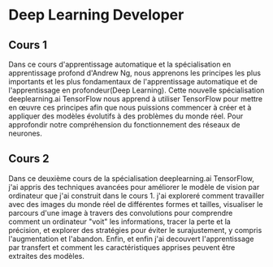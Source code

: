 # Deep Learning Developer

## Cours 1

Dans ce cours d'apprentissage automatique et la spécialisation en apprentissage profond d'Andrew Ng, nous apprenons les principes les plus importants et les plus fondamentaux de l'apprentissage automatique et de l'apprentissage en profondeur(Deep Learning). Cette nouvelle spécialisation deeplearning.ai TensorFlow nous apprend à utiliser TensorFlow pour mettre en œuvre ces principes afin que nous puissions commencer à créer et à appliquer des modèles évolutifs à des problèmes du monde réel. Pour approfondir notre compréhension du fonctionnement des réseaux de neurones.

## Cours 2

Dans ce deuxième cours de la spécialisation deeplearning.ai TensorFlow, j'ai appris des techniques avancées pour améliorer le modèle de vision par ordinateur que j'ai construit dans le cours 1. j'ai exploreré comment travailler avec des images du monde réel de différentes formes et tailles, visualiser le parcours d'une image à travers des convolutions pour comprendre comment un ordinateur "voit" les informations, tracer la perte et la précision, et explorer des stratégies pour éviter le surajustement, y compris l'augmentation et l'abandon. Enfin, et enfin j'ai decouvert l'apprentissage par transfert et comment les caractéristiques apprises peuvent être extraites des modèles.
